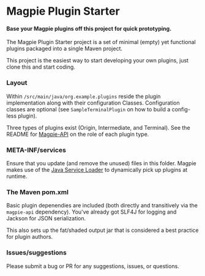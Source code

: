 # Magpie Plugin Starter
#### Base your Magpie plugins off this project for quick prototyping.

The Magpie Plugin Starter project is a set of minimal (empty) yet functional plugins packaged into a single Maven project.

This project is the easiest way to start developing your own plugins, just clone this and start coding.

### Layout
Within `/src/main/java/org.example.plugins` reside the plugin implementation along with their configuration
Classes.  Configuration classes are optional (see `SampleTerminalPlugin` on how to build a config-less
plugin).

Three types of plugins exist (Origin, Intermediate, and Terminal). See the README for [Magpie-API](https://github.com/openraven/magpie-api/)
on the role of each plugin type. 

### META-INF/services
Ensure that you update (and remove the unused) files in this folder. Magpie makes use of the [Java Service Loader](https://docs.oracle.com/en/java/javase/11/docs/api/java.base/java/util/ServiceLoader.html)
to dynamically pick up plugins at runtime.

### The Maven pom.xml
Basic plugin depenendies are included (both directly and transitively via the `magpie-api` dependency).  You've
already got SLF4J for logging and Jackson for JSON serialization.

This also sets up the fat/shaded output jar that is considered a best practice for plugin authors.

### Issues/suggestions
Please submit a bug or PR for any suggestions, issues, or questions.

